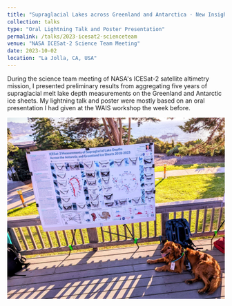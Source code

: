 ```yaml
---
title: "Supraglacial Lakes across Greenland and Antarctica - New Insights from Five Years of ICESat-2 Meltwater Depth Measurements."
collection: talks
type: "Oral Lightning Talk and Poster Presentation"
permalink: /talks/2023-icesat2-scienceteam
venue: "NASA ICESat-2 Science Team Meeting"
date: 2023-10-02
location: "La Jolla, CA, USA"
---
```


During the science team meeting of NASA's ICESat-2 satellite altimetry mission, I presented preliminary results from aggregating five years of supraglacial melt lake depth measurements on the Greenland and Antarctic ice sheets. My lightning talk and poster were mostly based on an oral presentation I had given at the WAIS workshop the week before. 

![a photo of the poster session, overlooking the ocean at Scripps](/images/talks/2023-IS2STmeeting.jpg)
